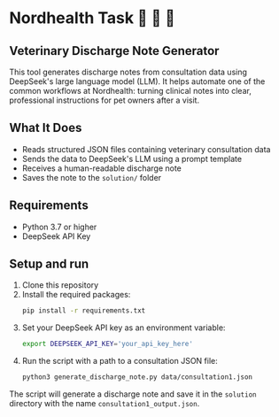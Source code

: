 # Nordhealth Task  🐾  🐾  🐾 
## Veterinary Discharge Note Generator

This tool generates discharge notes from consultation data using DeepSeek's large language model (LLM). It helps automate one of the common workflows at Nordhealth: turning clinical notes into clear, professional instructions for pet owners after a visit.



## What It Does

- Reads structured JSON files containing veterinary consultation data  
- Sends the data to DeepSeek's LLM using a prompt template  
- Receives a human-readable discharge note  
- Saves the note to the `solution/` folder



## Requirements

- Python 3.7 or higher  
- DeepSeek API Key  


## Setup and run

1. Clone this repository
2. Install the required packages:
   ```bash
   pip install -r requirements.txt
   ```
3. Set your DeepSeek API key as an environment variable:
   ```bash
   export DEEPSEEK_API_KEY='your_api_key_here'
   ```
4. Run the script with a path to a consultation JSON file:
   ```bash
   python3 generate_discharge_note.py data/consultation1.json
   ```

The script will generate a discharge note and save it in the `solution` directory with the name `consultation1_output.json`.
